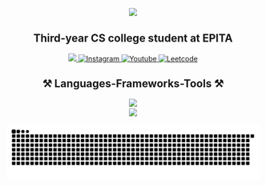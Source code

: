 <p align="center">
  <img src="https://user-images.githubusercontent.com/74038190/240906093-9be4d344-6782-461a-b5a6-32a07bf7b34e.gif">
</p>

<div align="center">
  <h2>Third-year CS college student at EPITA</h2>
</div>

<div align="center">
  <a href="mailto:robin.paulik33@gmail.com">
    <img src="https://img.shields.io/badge/Gmail-333333?style=for-the-badge&logo=gmail&logoColor=red" />
  </a>
  <a href="https://www.instagram.com/robinks._/">
    <img alt="Instagram" title "Follow on Instagram" src="https://img.shields.io/badge/-Instagram-E4405F?style=for-the-badge&logo=instagram&logoColor=white"/>
  </a>
  <a href="https://www.youtube.com/channel/UCiCunFBr1MLr3JfPVit10yg">
    <img alt="Youtube" title "Follow on Youtube" src="https://img.shields.io/badge/-Youtube-FF0000?style=for-the-badge&logo=youtube&logoColor=white"/>
  </a>
  <a href="https://leetcode.com/brasenko/">
    <img alt="Leetcode" title "Follow on Leetcode" src="https://img.shields.io/badge/-Leetcode-000000?style=for-the-badge&logo=leetcode&logoColor=yellow"/>
  </a>
</div>

<h2 align="center">⚒️ Languages-Frameworks-Tools ⚒️</h2>

<div align="center">
  <img src="https://skillicons.dev/icons?i=python,c,cpp,cs,java,javascript,typescript,react,angular,postgresql" /><br>
  <img src="https://skillicons.dev/icons?i=apple,redhat,vscode,vim,neovim,git,gitlab,github" />
</div>

<p align = "center">
	<img src = "https://github.com/7oSkaaa/7oSkaaa/blob/output/github-contribution-grid-snake.svg?" alt = "Snake Game"/>
</p>
